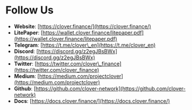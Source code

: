 # Follow Us

* **Website**: [https://clover.finance/](https://clover.finance/)
* **LitePaper**: [https://wallet.clover.finance/litepaper.pdf](https://wallet.clover.finance/litepaper.pdf)
* **Telegram**: [https://t.me/clover\_en](https://t.me/clover_en)
* **Discord**: [https://discord.gg/z2egJBsBWx](https://discord.gg/z2egJBsBWx)
* **Twitter**: [https://twitter.com/clover\_finance](https://twitter.com/clover_finance)
* **Medium**: [https://medium.com/projectclover](https://medium.com/projectclover)
* **Github**: [https://github.com/clover-network](https://github.com/clover-network)
* **Docs**: [https://docs.clover.finance/](https://docs.clover.finance/)

